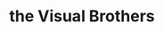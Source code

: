 ---
category: residents
layout: post
title: the Visual Brothers
profession: installation / interior design
website:  www.tvbdesigns.com
image: /images/residents/gwionlopez_01.png
---